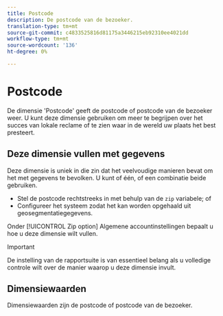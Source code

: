 ```yaml
---
title: Postcode
description: De postcode van de bezoeker.
translation-type: tm+mt
source-git-commit: c4833525816d81175a3446215eb92310ee4021dd
workflow-type: tm+mt
source-wordcount: '136'
ht-degree: 0%

---
```



# Postcode

De dimensie &#39;Postcode&#39; geeft de postcode of postcode van de bezoeker weer. U kunt deze dimensie gebruiken om meer te begrijpen over het succes van lokale reclame of te zien waar in de wereld uw plaats het best presteert.

## Deze dimensie vullen met gegevens

Deze dimensie is uniek in die zin dat het veelvoudige manieren bevat om het met gegevens te bevolken. U kunt of één, of een combinatie beide gebruiken.

* Stel de postcode rechtstreeks in met behulp van de `zip` variabele; of
* Configureer het systeem zodat het kan worden opgehaald uit geosegmentatiegegevens.

Onder [!UICONTROL Zip option] Algemene accountinstellingen [](/help/admin/admin/general-acct-settings-admin.md) bepaalt u hoe u deze dimensie wilt vullen.

>[!IMPORTANT]
>
>De instelling van de rapportsuite is van essentieel belang als u volledige controle wilt over de manier waarop u deze dimensie invult.

## Dimensiewaarden

Dimensiewaarden zijn de postcode of postcode van de bezoeker.